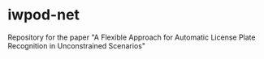 # iwpod-net
Repository for the paper "A Flexible Approach for Automatic License Plate Recognition in Unconstrained Scenarios"
